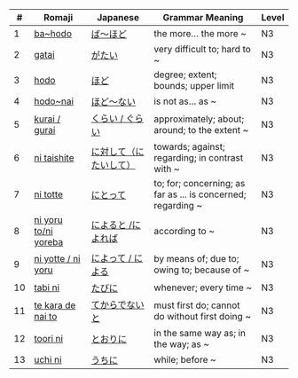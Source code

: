 

|#|	Romaji|	Japanese|	Grammar Meaning|	Level|
| --- | --- | --- | --- | --- |
|1|[ba~hodo](bahodo.md)|[ば～ほど](bahodo.md)|the more… the more ~|N3|
|2|[gatai](gatai.md)|[がたい](gatai.md)|very difficult to; hard to ~|N3|
|3|[hodo](hodo.md)|[ほど](hodo.md)|degree; extent; bounds; upper limit|N3|
|4|[hodo~nai](hodonai.md)|[ほど～ない](hodonai.md)|is not as… as ~|N3|
|5|[kurai / gurai](kurai.md)|[くらい / ぐらい](kurai.md)|approximately; about; around; to the extent ~|N3|
|6|[ni taishite](nitaishite.md)|[に対して（にたいして）](nitaishite.md)|towards; against; regarding; in contrast with​ ~|N3|
|7|[ni totte](nitotte.md)|[にとって](nitotte.md)|to; for; concerning; as far as ... is concerned; regarding ~|N3|
|8|[ni yoru to/ni yoreba](niyoruto.md)|[によると /によれば](niyoruto.md)|according to ~|N3|
|9|[ni yotte / ni yoru](niyotte.md)|[によって / による](niyotte.md)|by means of; due to; owing to; because of ~|N3|
|10|[tabi ni](tabini.md)|[たびに](tabini.md)|whenever; every time ~|N3|
|11|[te kara de nai to](tekaradenaito.md)|[てからでないと](tekaradenaito.md)|must first do; cannot do without first doing ~|N3|
|12|[toori ni](toorini.md)|[とおりに](toorini.md)|in the same way as; in the way; as ~|N3|
|13|[uchi ni](uchini.md)|[うちに](uchini.md)|while; before ~|N3|